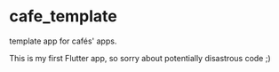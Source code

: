 # cafe_template

template app for cafés&#x27; apps.

This is my first Flutter app, so sorry about potentially disastrous code ;)
